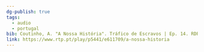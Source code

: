 ```yaml
---
dg-publish: true
tags:
  - audio
  - portugal
bib: Coutinho, A. "A Nossa História". Tráfico de Escravos | Ep. 14. RDP África. 2022. https://www.rtp.pt/play/p5441/e611709/a-nossa-historia
link: https://www.rtp.pt/play/p5441/e611709/a-nossa-historia
---
```

